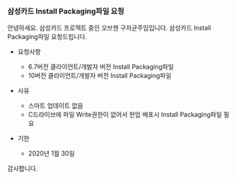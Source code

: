 ### 삼성카드 Install Packaging파일 요청
안녕하세요.
삼성카드 프로젝트 중인 오브젠 구자균주임입니다.
삼성카드 Install Packaging파일 요청드립니다.

* 요청사항
  * 6.7버전 클라이언트/개발자 버전 Install Packaging파일
  * 10버전 클라이언트/개발자 버전 Install Packaging파일

* 사유
  * 스마트 업데이트 없음
  * C드라이브에 파일 Write권한이 없어서 현업 배포시 Install Packaging파일 필요
  
* 기한
  * 2020년 1월 30일

감사합니다.
